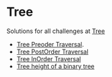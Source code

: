 # Tree

Solutions for all challenges at [Tree](https://www.hackerrank.com/challenges/tree-preorder-traversal/problem)

* [Tree Preoder Traversal](https://www.hackerranlink.com/challenges/tree-preorder-traversal/problem).
* [Tree PostOrder Traversal](https://www.hackerrank.com/challenges/tree-postorder-traversal/problem)
* [Tree InOrder Traversal](https://www.hackerranlink.com/challenges/tree-inorder-traversal/problem)
* [Tree height of a binary tree](https://www.hackerrank.com/challenges/tree-height-of-a-binary-tree/problem)
